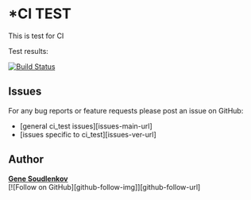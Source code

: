 *CI TEST
=
This is test for CI

Test results:

[![Build Status](https://travis-ci.org/sgenie68/ci_test.svg?branch=master)](https://travis-ci.org/sgenie68/ci_test)

Issues
------
For any bug reports or feature requests
please post an issue on GitHub:

* [general ci_test issues][issues-main-url]
* [issues specific to ci_test][issues-ver-url]

Author
------
[**Gene Soudlenkov**](https://googlei.com/)
<br/>
[![Follow on GitHub][github-follow-img]][github-follow-url]
<br/>
